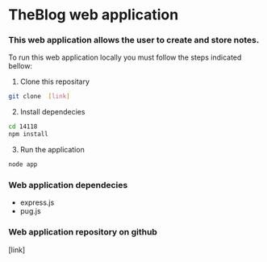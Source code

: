 # TheBlog web application

### This web application allows the user to create and store notes.

To run this web application locally you must follow the steps indicated bellow:

1. Clone this repositary
```bash
git clone  [link]
```

2. Install dependecies
```bash
cd 14118
npm install
```

3. Run the application
```bash
node app
```

### Web application dependecies
 - express.js
 - pug.js

### Web application repository on github
[link]
